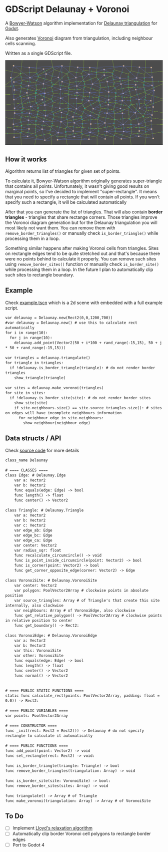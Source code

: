 # GDScript Delaunay + Voronoi
A [Bowyer-Watson](https://en.wikipedia.org/wiki/Bowyer–Watson_algorithm) algorithm implementation for [Delaunay triangulation](https://en.wikipedia.org/wiki/Delaunay_triangulation) for [Godot](https://godotengine.org).

Also generates [Voronoi](https://en.wikipedia.org/wiki/Voronoi_diagram) diagram from triangulation, including neighbour cells scanning.

Written as a single GDScript file.

![Preview](preview.png)


## How it works
Algorithm returns list of triangles for given set of points.

To calculate it, Bowyer-Watson algorithm originally generates super-triangle that contains all points.
Unfortunately, it wasn't giving good results on marginal points, so I've decided to implement "super-rectangle".
It means that you need to specify a rectangle that will contain all points.
If you won't specify such a rectangle, it will be calculated automatically

After that you can generate the list of triangles. That will also contain **border triangles** - triangles that share rectange corners.
Those triangles improve the Voronoi diagram generation but for the Delaunay triangulation you will most likely not want them. You can remove them with `remove_border_triangles()` or manually check `is_border_triangle()` while processing them in a loop.

Something similar happens after making Voronoi cells from triangles. Sites on rectangle edges tend to be quite stretched out and that's because there were no points behind to calculate it properly. You can remove such sites using `remove_border_sites()` function or manually check `is_border_site()` while processing them in a loop. In the future I plan to automatically clip such sites to rectangle boundary.


## Example

Check [example.tscn](example.tscn) which is a 2d scene with embedded with a full example script.

```GDScript
var delaunay = Delaunay.new(Rect2(0,0,1200,700))
#var delaunay = Delaunay.new() # use this to calculate rect automatically
for i in range(10):
  for j in range(10):
    delaunay.add_point(Vector2(50 + i*100 + rand_range(-15,15), 50 + j * 50 + rand_range(-15,15)))
    
var triangles = delaunay.triangulate()
for triangle in triangles:
  if !delaunay.is_border_triangle(triangle): # do not render border triangles
    show_triangle(triangle)
    
var sites = delaunay.make_voronoi(triangles)
for site in sites:
  if !delaunay.is_border_site(site): # do not render border sites
    show_site(site)
    if site.neighbours.size() == site.source_triangles.size(): # sites on edges will have incomplete neighbours information
      for neighbour_edge in site.neighbours:
        show_neighbour(neighbour_edge)
```


## Data structs / API

Check [source code](addons/gdDelaunay/Delaunay.gd) for more details

```GDScript
class_name Delaunay

# ==== CLASSES ====
class Edge: # Delaunay.Edge
	var a: Vector2
	var b: Vector2
	func equals(edge: Edge) -> bool
	func length() -> float
	func center() -> Vector2

class Triangle: # Delaunay.Triangle
	var a: Vector2
	var b: Vector2
	var c: Vector2
	var edge_ab: Edge
	var edge_bc: Edge
	var edge_ca: Edge
	var center: Vector2
	var radius_sqr: float
	func recalculate_circumcircle() -> void
	func is_point_inside_circumcircle(point: Vector2) -> bool
	func is_corner(point: Vector2) -> bool
	func get_corner_opposite_edge(corner: Vector2) -> Edge

class VoronoiSite: # Delaunay.VoronoiSite
	var center: Vector2
	var polygon: PoolVector2Array # clockwise points in absolute position
	var source_triangles: Array # of Triangle's that create this site internally, also clockwise
	var neighbours: Array # of VoronoiEdge, also clockwise
	func get_relative_polygon() -> PoolVector2Array # clockwise points in relative position to center
	func get_boundary() -> Rect2:

class VoronoiEdge: # Delaunay.VoronoiEdge
	var a: Vector2
	var b: Vector2
	var this: VoronoiSite
	var other: VoronoiSite
	func equals(edge: Edge) -> bool
	func length() -> float
	func center() -> Vector2
	func normal() -> Vector2
  
  
# ==== PUBLIC STATIC FUNCTIONS ====
static func calculate_rect(points: PoolVector2Array, padding: float = 0.0)) -> Rect2:
 
# ==== PUBLIC VARIABLES ====
var points: PoolVector2Array

# ==== CONSTRUCTOR ====
func _init(rect: Rect2 = Rect2()) -> Delaunay # do not specify rectangle to calculate it automatically

# ==== PUBLIC FUNCTIONS ====
func add_point(point: Vector2) -> void
func set_rectangle(rect: Rect2) -> void:

func is_border_triangle(triangle: Triangle) -> bool
func remove_border_triangles(triangulation: Array) -> void

func is_border_site(site: VoronoiSite) -> bool:
func remove_border_sites(sites: Array) -> void

func triangulate() -> Array # of Triangle
func make_voronoi(triangulation: Array) -> Array # of VoronoiSite
```


## To Do

- [ ] Implement [Lloyd's relaxation algorithm](https://en.wikipedia.org/wiki/Lloyd%27s_algorithm)
- [ ] Automatically clip border Voronoi cell polygons to rectangle border edges
- [ ] Port to Godot 4
